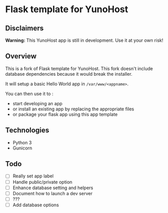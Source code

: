 Flask template for YunoHost
===========================

## Disclaimers
**Warning:** This YunoHost app is still in development. Use it at your own risk!

## Overview
This is a fork of Flask template for YunoHost.
This fork doesn't include database dependencies because it would break the installer.

It will setup a basic Hello World app in `/var/www/<appname>`.

You can then use it to : 

- start developing an app
- or install an existing app by replacing the appropriate files
- or package your flask app using this app template

Technologies
------------

- Python 3
- Gunicorn

Todo
----

- [ ] Really set app label
- [ ] Handle public/private option
- [ ] Enhance database setting and helpers
- [ ] Document how to launch a dev server
- [ ] ???
- [ ] Add database options
